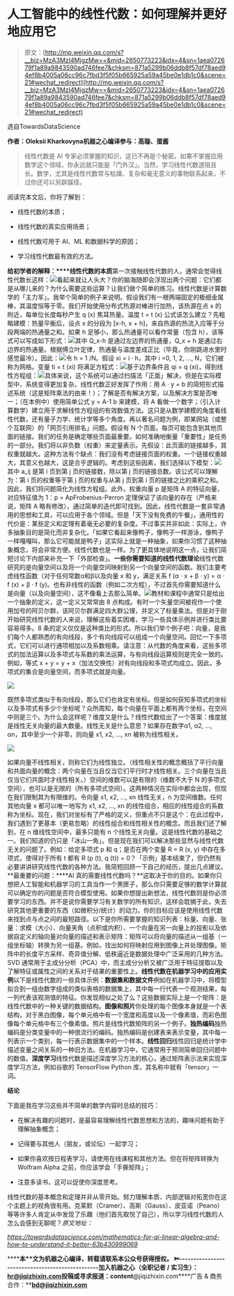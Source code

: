 # 人工智能中的线性代数：如何理解并更好地应用它

> 原文：[http://mp.weixin.qq.com/s?__biz=MzA3MzI4MjgzMw==&mid=2650773223&idx=4&sn=1aea072679f1a89a9843590ad746fee7&chksm=871a5299b06ddb8f57df78aed94ef8b4005a06cc96c7fbd3f5f05b665925a59a45be0e1db1c0&scene=21#wechat_redirect](http://mp.weixin.qq.com/s?__biz=MzA3MzI4MjgzMw==&mid=2650773223&idx=4&sn=1aea072679f1a89a9843590ad746fee7&chksm=871a5299b06ddb8f57df78aed94ef8b4005a06cc96c7fbd3f5f05b665925a59a45be0e1db1c0&scene=21#wechat_redirect)

选自TowardsDataScience

**作者：Oleksii Kharkovyna****机器之心编译****参与：高璇、蛋酱**

> 线性代数是 AI 专家必须掌握的知识，这已不再是个秘密。如果不掌握应用数学这个领域，你永远就只能是「门外汉」。当然，学习线性代数道阻且长。数学，尤其是线性代数常与枯燥、复杂和毫无意义的事物联系起来。不过你还可以另辟蹊径。

阅读完本文后，你将了解到：

*   线性代数的本质；

*   线性代数的真实应用场景；

*   线性代数可用于 AI、ML 和数据科学的原因；

*   学习线性代数最有效的方法。

**给初学者的解释：****线性代数的本质**第一次接触线性代数的人，通常会觉得线性代数长这样：![](../Images/1be1f1685713d7e806d94d97b00d879c.jpg)看起来就让人头大？你的脑海随即会浮现出两个问题：它们都是从哪儿来的？为什么需要这些运算？让我们做个简单的练习。线性代数是计算数学的「主力军」。我举个简单的例子来说明。假设我们有一根两端固定的极细金属棒，其温度恒等于零。我们开始使用分布式热源对棒进行加热，该热源在点 x 的附近，每单位长度每秒产生 q (x) 焦耳热量。温度 t = t (x) 公式该怎么建立？先粗略建模：热量平衡后，设点 x 的分段为 [x-h, x + h]，来自热源的热流入应等于分段两端的热通量之和。如果 h 足够小，那么热通量可以看作常量（包含 h），该等式可以写成如下形式：![](../Images/05d1b497f9e25c6db763604265ac82aa.jpg)其中 Q_x-h 是通过左边界的热通量，Q_x + h 是通过右边界的热通量。根据傅立叶定律，热通量与温度差成正比（毕竟，你刚跳进水里时感觉最冷）。因此：![](../Images/3212b432c8c54771afb2d46eb9fddc38.jpg)令 h = 1 /N。假设 xi = i · h，其中 i =0, 1, 2, …, N，它们被称为网格。变量 ti = t (xi) 将满足方程式：![](../Images/d1fdf76c722e7b634a0723e15be3f9f4.jpg)基于边界条件且 qi = q (xi)，得到线性方程组：![](../Images/f4b8897f005f7df8799ccdffbaad538b.jpg)具体来说，这个系统可以通过扫描法「正面」解决，但是在实际模型中，系统变得更加复杂。线性代数正好发挥了作用：用 A · y = b 的简短形式描述系统（这是矩阵乘法的由来！）；了解是否有解决方案，以及解决方案是否唯一；（在本例中）使用简单公式 y = A-1 b 来建模，将 A 看做一个数字；（引入计算数学）建立用于求解线性方程组的有效数值方法。这只是从数学建模的角度看线性代数，还有量子力学、统计学等多个角度。再以著名问题为例，即某网站（或整个互联网）的「网页引用排名」问题。假设有 N 个页面，每页可能包含到其他页面的链接。我们的任务是确定哪些页面最重要。如何准确地衡量「重要性」是任务的一部分。我们将以非负数（权重）来定量表示。先假设：此页面的链接越多，其权重就越大。这种方法有个缺点：我们没有考虑链接页面的权重。一个链接权重越大，其意义也越大，这是合乎逻辑的。考虑到这些因素，我们选择以下模型：![](../Images/0eb7bd96e96d63f2bfb3cd366330545e.jpg)其中 a_ij 是第 i 页到第 j 页的链接数，除以第 j 页的链接总数。该公式可以理解为：第 i 页的权重等于第 j 页的权重与从第 j 页到第 i 页的链接之比的乘积之和。因此，我们将问题简化为线性方程组。此外，权重向量 p 是矩阵 A 的特征向量，对应特征值为 1：p = ApFrobenius-Perron 定理保证了该向量的存在（严格来说，矩阵 A 略有修改），通过简单的迭代即可找到。因此，线性代数是一套非常通用的思想和工具，可以应用于各个领域。但是「天下没有免费的午餐」，通用性的代价是：某些定义和定理有着毫无必要的复杂度。不过事实并非如此：实际上，许多抽象目的是简化而非复杂化。「如果它看起来像鸭子，像鸭子一样游泳，像鸭子一样嘎嘎叫，那么它可能就是鸭子」这实际上就是一种抽象，如果你习惯了这种抽象概念，将会非常方便。线性代数也是一样。为了更具体地说明这一点，让我们简短讨论下内部来补充一下「外部检查」。**一些你需要知道的线性代数理论**线性代数研究的是向量空间以及将一个向量空间映射到另一个向量空间的函数。我们主要考虑线性函数（对于任何常数α和β以及向量 x 和 y，满足关系 f (α · x + β · y) = α · f (x) + β · f (y)。也有非线性的函数（例如二次方程），不过首先你需要知道什么是向量（以及向量空间），这不像看上去那么简单。![](../Images/93092ab6a045a9c2465e654fa137e49a.jpg)教材和课程中通常只是给出一个抽象的定义，这一定义又常常由 8 点构成。有时一个矢量空间被视作一个使用加号的阿贝尔群，该阿贝尔群满足四大群公理，并定义了标量乘法。但是对于刚开始研究线性代数的人来说，理解这些着实困难，学习一些具体示例并进行类比要容易得多。8 条的定义仅仅是这种类比的形式。所以我们举个例子吧：向量，是我们每个人都熟悉的有向线段，多个有向线段可以组成一个向量空间。回忆一下多项式，它们可以进行通项相加以及系数相乘。请注意：从代数的角度来看，这些多项式的加法运算以及多项式与系数的乘法运算，与有向线段运算规则是完全一致的。例如，等式 x + y = y + x（加法交换性）对有向线段和多项式均成立。因此，多项式的集合是向量空间，而多项式就是向量。

![](../Images/7a16fe4daa280de8455df283e4867cc5.jpg)

既然多项式类似于有向线段，那么它们也肯定有坐标。但是如何获知多项式的坐标以及多项式有多少个坐标呢？众所周知，每个向量在平面上都有两个坐标，在空间中则是三个。为什么会这样呢？维度又是什么？线性代数给出了一个答案：维度就是线性无关向量的最大数量。线性无关是什么意思？如果存在数字α1, α2, …, αn，其中至少一个非零，则向量 x1, x2, …, xn 被称为线性相关。

![](../Images/18e637c91ad34efe41461cab519f5dce.jpg)

如果向量不线性相关，则称它们为线性独立。（线性相关性的概念概括了平行向量和共面向量的概念：两个向量在当且仅当它们平行时才线性相关。三个向量在当且仅当它们共面时才线性相关。）空间的维数可以是有限的（维数不大于 N 的多项式空间），也可以是无限的（所有多项式空间）。这两种情况在实际中都会出现，但现在我们限制其为有限维的。令向量 x1, x2, …, xn 线性无关，n 为空间维数。任何其他向量 x 都可以唯一地写为 x1, x2, …, xn 的线性组合，相应的线性组合的系数称为坐标。现在，我们对坐标有了严格的定义，但重点不只是这个：在此过程中，我们遇到了更基本（更易忽略）的线性组合和线性相关性的概念。而且我们还了解到，在 n 维线性空间中，最多只能有 n 个线性无关向量。这是线性代数的基础之一。我们知道的仍只是「冰山一角」。但是现在我们可以解决那些显然与线性代数无关的问题了。例如：给定多项式 p 和 q；是否在两个变量 R = R (x, y) 中存在多项式，使得对于所有 t 都有 R (p (t), q (t)) = 0？「示例」基本结束了，但仍然有必要讲讲研究线性代数的各种方法。我简短回顾一下自己的经历，提出几点建议。**最重要的问题：****AI 真的需要线性代数吗？**这取决于你的目的。如果你只想把人工智能和机器学习的工具当作一个黑匣子，那么你只需要足够的数学计算就可以确定你的问题是否符合模型使用。如果你想提出新想法，线性代数则是你必须要学习的东西。并不是说你需要学习有关数学的所有知识，这样会耽搁于此，失去研究其他更重要的东西（如微积分/统计）的动力。你的目标应该是使用线性代数来找到点与点之间的最短路径。以下是你所需要掌握的知识列表：标量、向量、张量：求模（大小）、向量夹角（点积或内积）、一个向量在另一向量上的投影以及依据自定义的轴向量对向量的描述和表示矩阵：矩阵可以将向量的描述从一组基（一组坐标轴）转换为另一组基。例如，找出如何将映射应用到图像上并处理图像。矩阵中的长度平方采样、奇异值分解、低秩逼近是数据处理中广泛采用的几种方法。SVD 通常用于主成分分析（PCA）中，而主成分分析又被广泛用于特征提取以及了解特征或属性之间的关系对于结果的重要性上。**线性代数在机器学习中的应用实例**以下是线性代数的一些具体示例：**数据集和数据文件**例如在机器学习中，将模型拟合到一组由数字组成的类似表格的数据集上，其中每一行代表一个观测结果，每一列代表该观测值的特征。你发现相似之处了么？这些数据实际上是一个矩阵：是线性代数中的一种关键的数据结构。**图像和照片**你处理的每个图像本身就是一个表结构，对于黑白图像，每个单元格中有一个宽度和高度以及一个像素值，而彩色图像每个单元格中有三个像素值。照片是线性代数矩阵的另一个例子。**独热编码**独热编码是分类变量中的一种很流行的编码。独热编码是创建表来表示变量，其中每一列表示一个类别，每一行表示数据集中的一个样本。**线性回归**线性回归是统计学中描述变量之间关系的一种旧方法。在机器学习中，它通常用于预测简单回归问题中的数值。**深度学习**线性代数是描述深度学习方法的核心，通过矩阵表示法来实现深度学习方法，例如谷歌的 TensorFlow Python 库，其名称中就有「tensor」一词。

**结论**

下面是我在学习这些并不简单的数学内容时总结的技巧：

*   在解决有趣的问题时，是最容易理解线性代数思想和方法的，趣味问题有助于理解抽象概念；

*   记得要与其他人（朋友，或论坛）一起学习；

*   如果你喜欢按日程表学习，请使用在线课程和其他方法。但在将矩阵转换为 Wolfram Alpha 之前，你应该学会「手撕矩阵」；

*   注意多读书，这可以促使你深度思考。

线性代数的基本概念和定理并非从零开始。努力理解本质、内部逻辑对拓宽你在这个主题上的视角很有用。克莱默（Cramer）、高斯（Gauss）、皮亚诺（Peano）等等许多人肯定从中发现了乐趣（他们首先取悦了自己），所以学习线性代数的人怎么会感到无聊呢？*原文地址：*

*https://towardsdatascience.com/mathematics-for-ai-linear-algebra-and-how-to-understand-it-better-63b430999069*

********本****文为机器之心编译，**转载请联系本公众号获得授权****。**
✄------------------------------------------------**加入机器之心（全职记者 / 实习生）：****hr@jiqizhixin.com****投稿或寻求报道：content****@jiqizhixin.com****广告 & 商务合作：****bd@jiqizhixin.com**